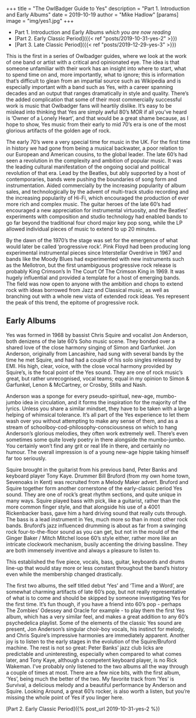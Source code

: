 +++
title = "The OwlBadger Guide to Yes"
description = "Part 1. Introduction and Early Albums"
date = 2019-10-19
author = "Mike Hadlow"
[params]
    image = "img/yes1.jpg"
+++
* Part 1. Introduction and Early Albums _which you are now reading_
* [Part 2. Early Classic Period]({{< ref "posts/2019-10-31-yes-2" >}})
* [Part 3. Late Classic Period]({{< ref "posts/2019-12-29-yes-3" >}})

This is the first in a series of Owlbadger guides, where we look at the work of one band or artist with a critical and opinionated eye. The idea is that someone unfamiliar with their work has an insight into where to start, what to spend time on and, more importantly, what to ignore; this is information that’s difficult to glean from an impartial source such as Wikipedia and is especially important with a band such as Yes, with a career spanning decades and an output that ranges dramatically in style and quality. There’s the added complication that some of their most commercially successful work is music that Owlbadger fans will heartily dislike. It’s easy to be mislead into thinking that Yes are simply awful 80’s MOR if all you’ve heard is ‘Owner of a Lonely Heart’, and that would be a great shame because, as I hope to show, Yes music from their early to mid 70’s era is one of the most glorious artifacts of the golden age of rock.

The early 70’s were a very special time for music in the UK. For the first time in history we had gone from being a musical backwater, a poor relation to our European and American cousins, to the global leader. The late 60’s had seen a revolution in the complexity and ambition of popular music. It was the leading cultural manifestation of the ongoing social and political revolution of that era. Lead by the Beatles, but ably supported by a host of contemporaries, bands were pushing the boundaries of song form and instrumentation. Aided commercially by the increasing popularity of album sales, and technologically by the advent of multi-track studio recording and the increasing popularity of Hi-Fi, which encouraged the production of ever more rich and complex music. The guitar heroes of the late 60’s had encouraged a new appreciation for instrumental virtuosity, and the Beatles’ experiments with composition and studio technology had enabled bands to go far beyond the traditional four chord major key pop song, while the LP allowed individual pieces of music to extend to up 20 minutes.

By the dawn of the 1970’s the stage was set for the emergence of what would later be called ‘progressive rock’. Pink Floyd had been producing long experimental instrumental pieces since Interstellar Overdrive in 1967 and bands like the Moody Blues had experimented with new instruments such as the Mellotron, but the first unambiguous progressive rock release is probably King Crimson’s In The Court Of The Crimson King in 1969. It was hugely influential and provided a template for a host of emerging bands. The field was now open to anyone with the ambition and chops to extend rock with ideas borrowed from Jazz and Classical music, as well as branching out with a whole new vista of extended rock ideas. Yes represent the peak of this trend, the epitome of progressive rock.

## Early Albums

Yes was formed in 1968 by bassist Chris Squire and vocalist Jon Anderson, both denizens of the late 60’s Soho music scene. They bonded over a shared love of the close harmony singing of Simon and Garfunkel. Jon Anderson, originally from Lancashire, had sung with several bands by the time he met Squire, and had had a couple of his solo singles released by EMI. His high, clear, voice, with the close vocal harmony provided by Squire’s, is the focal point of the Yes sound. They are one of rock music’s great, but rather unrecognised, vocal teams; equal in my opinion to Simon & Garfunkel, Lenon & McCartney, or Crosby, Stills and Nash.

Anderson was a sponge for every pseudo-spiritual, new-age, mumbo-jumbo idea in circulation, and it forms the inspiration for the majority of the lyrics. Unless you share a similar mindset, they have to be taken with a large helping of whimsical tolerance. It’s all part of the Yes experience to let them wash over you without attempting to make any sense of them, and as a stream of schoolboy-cod-philosophy-consciousness on which to hang Anderson’s glorious melodies, they often work extremely well. There’s even sometimes some quite lovely poetry in there alongside the mumbo-jumbo. You certainly won’t find any grit or real life in there, and certainly no humour. The overall impression is of a young new-age hippie taking himself far too seriously.

Squire brought in the guitarist from his previous band, Peter Banks and keyboard player Tony Kaye. Drummer Bill Bruford (from my own home town, Sevenoaks in Kent) was recruited from a Melody Maker advert. Bruford and Squire together form another cornerstone of the early-classic period Yes sound. They are one of rock’s great rhythm sections, and quite unique in many ways. Squire played bass with pick, like a guitarist, rather than the more common finger style, and that alongside his use of a 4001 Rickenbacker bass, gave him a hard driving sound that really cuts through. The bass is a lead instrument in Yes, much more so than in most other rock bands. Bruford’s jazz influenced drumming is about as far from a swinging rock four-to-the-floor sound as you can get, but not in the mould of the Ginger Baker / Mitch Mitchel loose 60’s style either, rather more like an intricate clockwork mechanism, busily accenting the driving bassline. They are both immensely inventive and always a pleasure to listen to.

This established the five piece, vocals, bass, guitar, keyboards and drums line-up that would stay more or less constant throughout the band’s history even while the membership changed drastically.

The first two albums, the self titled debut ‘Yes’ and ‘Time and a Word’, are somewhat charming artifacts of late 60’s pop, but not really representative of what is to come and should be skipped by someone investigating Yes for the first time. It’s fun though, if you have a friend into 60’s pop - perhaps The Zombies’ Odessey and Oracle for example - to play them the first Yes album, which has a very similar feel, and makes a great addition to any 60’s psychedelica playlist. Some of the elements of the classic Yes sound are present, Jon Anderson’s singular choir-boy vocals, his instinct for melody, and Chris Squire’s impressive harmonies are immediately apparent. Another joy is to listen to the early stages in the evolution of the Squire/Bruford machine. The rest is not so great: Peter Banks’ jazz club licks are predictable and uninteresting, especially when compared to what comes later, and Tony Kaye, although a competent keyboard player, is no Rick Wakeman. I’ve probably only listened to the two albums all the way through a couple of times at most. There are a few nice bits, with the first album, ‘Yes’, being much the better of the two. My favorite track from ‘Yes’ is Survival, a delicious melody and a beautiful performance by Anderson and Squire. Looking Around, a great 60’s rocker, is also worth a listen, but you’re missing the whole point of Yes if you linger here.

[Part 2. Early Classic Period]({% post_url 2019-10-31-yes-2 %})
